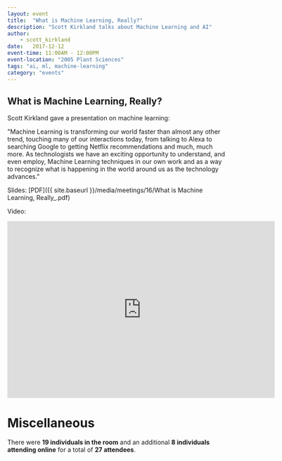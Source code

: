 ```yaml
---
layout: event
title:  "What is Machine Learning, Really?"
description: "Scott Kirkland talks about Machine Learning and AI"
author:
    - scott_kirkland
date:   2017-12-12
event-time: 11:00AM - 12:00PM
event-location: "2005 Plant Sciences"
tags: "ai, ml, machine-learning"
category: "events"
---
```


What is Machine Learning, Really?
-

Scott Kirkland gave a presentation on machine learning:

"Machine Learning is transforming our world faster than almost any other trend, touching many of our interactions today, from talking to Alexa to searching Google to getting Netflix recommendations and much, much more.  As technologists we have an exciting opportunity to understand, and even employ, Machine Learning techniques in our own work and as a way to recognize what is happening in the world around us as the technology advances."

Slides: [PDF]({{ site.baseurl }}/media/meetings/16/What is Machine Learning, Really_.pdf)

Video:

<iframe id="kaltura_player" src="https://cdnapisec.kaltura.com/p/1770401/sp/177040100/embedIframeJs/uiconf_id/29032722/partner_id/1770401?iframeembed=true&playerId=kaltura_player&entry_id=0_8mewisjg&flashvars[mediaProtocol]=rtmp&amp;flashvars[streamerType]=rtmp&amp;flashvars[streamerUrl]=rtmp://www.kaltura.com:1935&amp;flashvars[rtmpFlavors]=1&amp;flashvars[localizationCode]=en&amp;flashvars[leadWithHTML5]=true&amp;flashvars[sideBarContainer.plugin]=true&amp;flashvars[sideBarContainer.position]=left&amp;flashvars[sideBarContainer.clickToClose]=true&amp;flashvars[chapters.plugin]=true&amp;flashvars[chapters.layout]=vertical&amp;flashvars[chapters.thumbnailRotator]=false&amp;flashvars[streamSelector.plugin]=true&amp;flashvars[EmbedPlayer.SpinnerTarget]=videoHolder&amp;flashvars[dualScreen.plugin]=true&amp;&wid=0_sln63pza" width="608" height="402" allowfullscreen webkitallowfullscreen mozAllowFullScreen frameborder="0" title="Kaltura Player"></iframe>

Miscellaneous
=
There were **19 individuals in the room** and an additional **8 individuals attending online** for a total of **27 attendees**.
